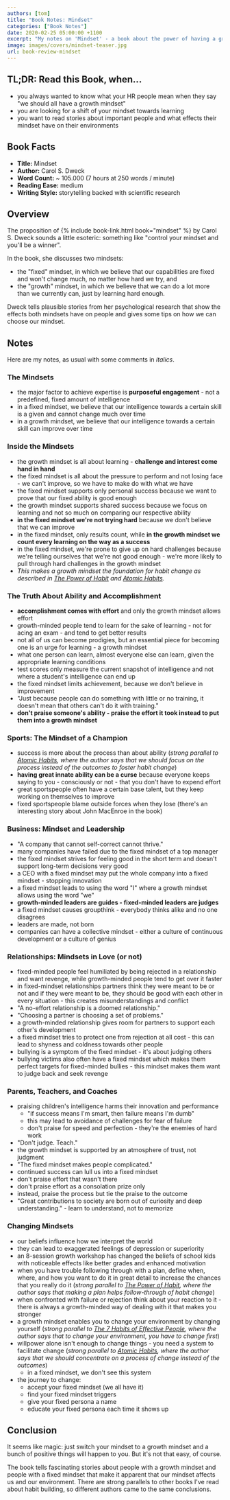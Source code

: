 ```yaml
---
authors: [tom]
title: "Book Notes: Mindset"
categories: ["Book Notes"]
date: 2020-02-25 05:00:00 +1100
excerpt: "My notes on 'Mindset' - a book about the power of having a growth mindset."
image: images/covers/mindset-teaser.jpg
url: book-review-mindset
---
```


## TL;DR: Read this Book, when...

* you always wanted to know what your HR people mean when they say "we should all have a growth mindset"
* you are looking for a shift of your mindset towards learning
* you want to read stories about important people and what effects their mindset have on their environments 

## Book Facts

* **Title:** Mindset
* **Author:** Carol S. Dweck
* **Word Count:** ~ 105.000 (7 hours at 250 words / minute)
* **Reading Ease:** medium
* **Writing Style:** storytelling backed with scientific research  

## Overview

The proposition of {% include book-link.html book="mindset" %} by Carol S. Dweck sounds a little esoteric: something like "control your mindset and you'll be a winner".

In the book, she discusses two mindsets: 

* the "fixed" mindset, in which we believe that our capabilities are fixed and won't change much, no matter how hard we try, and 
* the "growth" mindset, in which we believe that we can do a lot more than we currently can, just by learning hard enough.

Dweck tells plausible stories from her psychological research that show the effects both mindsets have on people and gives some tips on how we can choose our mindset.

## Notes

Here are my notes, as usual with some comments in *italics*.

### The Mindsets

* the major factor to achieve expertise is **purposeful engagement** - not a predefined, fixed amount of intelligence
* in a fixed mindset, we believe that our intelligence towards a certain skill is a given and cannot change much over time 
* in a growth mindset, we believe that our intelligence towards a certain skill can improve over time

### Inside the Mindsets

* the growth mindset is all about learning - **challenge and interest come hand in hand**
* the fixed mindset is all about the pressure to perform and not losing face - we can't improve, so we have to make do with what we have
* the fixed mindset supports only personal success because we want to prove that our fixed ability is good enough
* the growth mindset supports shared success because we focus on learning and not so much on comparing our respective ability
* **in the fixed mindset we're not trying hard** because we don't believe that we can improve
* in the fixed mindset, only results count, while **in the growth mindset we count every learning on the way as a success**
* in the fixed mindset, we're prone to give up on hard challenges because we're telling ourselves that we're not good enough - we're more likely to pull through hard challenges in the growth mindset
* *This makes a growth mindset the foundation for habit change as described in [The Power of Habit](/book-review-the-power-of-habit/) and [Atomic Habits](/book-review-atomic-habits/).*

### The Truth About Ability and Accomplishment

* **accomplishment comes with effort** and only the growth mindset allows effort 
* growth-minded people tend to learn for the sake of learning - not for acing an exam - and tend to get better results
* not all of us can become prodigies, but an essential piece for becoming one is an urge for learning - a growth mindset
* what one person can learn, almost everyone else can learn, given the appropriate learning conditions
* test scores only measure the current snapshot of intelligence and not where a student's intelligence can end up
* the fixed mindset limits achievement, because we don't believe in improvement
* "Just because people can do something with little or no training, it doesn't mean that others can't do it with training."
* **don't praise someone's ability - praise the effort it took instead to put them into a growth mindset**

### Sports: The Mindset of a Champion

* success is more about the process than about ability (*strong parallel to [Atomic Habits](/book-review-atomic-habits/), where the author says that we should focus on the process instead of the outcomes to foster habit change*)
* **having great innate ability can be a curse** because everyone keeps saying to you - consciously or not - that you don't have to expend effort
* great sportspeople often have a certain base talent, but they keep working on themselves to improve 
* fixed sportspeople blame outside forces when they lose (there's an interesting story about John MacEnroe in the book)

### Business: Mindset and Leadership

* "A company that cannot self-correct cannot thrive."
* many companies have failed due to the fixed mindset of a top manager
* the fixed mindset strives for feeling good in the short term and doesn't support long-term decisions very good
* a CEO with a fixed mindset may put the whole company into a fixed mindset - stopping innovation
* a fixed mindset leads to using the word "I" where a growth mindset allows using the word "we"
* **growth-minded leaders are guides - fixed-minded leaders are judges**
* a fixed mindset causes groupthink - everybody thinks alike and no one disagrees
* leaders are made, not born
* companies can have a collective mindset - either a culture of continuous development or a culture of genius

### Relationships: Mindsets in Love (or not)

* fixed-minded people feel humiliated by being rejected in a relationship and want revenge, while growth-minded people tend to get over it faster
* in fixed-mindset relationships partners think they were meant to be or not and if they were meant to be, they should be good with each other in every situation - this creates misunderstandings and conflict
* "A no-effort relationship is a doomed relationship."
* "Choosing a partner is choosing a set of problems."
* a growth-minded relationship gives room for partners to support each other's development
* a fixed mindset tries to protect one from rejection at all cost - this can lead to shyness and coldness towards other people
* bullying is a symptom of the fixed mindset - it's about judging others
* bullying victims also often have a fixed mindset which makes them perfect targets for fixed-minded bullies - this mindset makes them want to judge back and seek revenge

### Parents, Teachers, and Coaches

* praising children's intelligence harms their innovation and performance
  * "if success means I'm smart, then failure means I'm dumb"
  * this may lead to avoidance of challenges for fear of failure
  * don't praise for speed and perfection - they're the enemies of hard work
* "Don't judge. Teach."
* the growth mindset is supported by an atmosphere of trust, not judgment
* "The fixed mindset makes people complicated."
* continued success can lull us into a fixed mindset
* don't praise effort that wasn't there
* don't praise effort as a consolation prize only
* instead, praise the process but tie the praise to the outcome
* "Great contributions to society are born out of curiosity and deep understanding." - learn to understand, not to memorize

### Changing Mindsets

* our beliefs influence how we interpret the world
* they can lead to exaggerated feelings of depression or superiority
* an 8-session growth workshop has changed the beliefs of school kids with noticeable effects like better grades and enhanced motivation
* when you have trouble following through with a plan, define when, where, and how you want to do it in great detail to increase the chances that you really do it (*strong parallel to [The Power of Habit](/book-review-the-power-of-habit/), where the author says that making a plan helps follow-through of habit change*)
* when confronted with failure or rejection think about your reaction to it - there is always a growth-minded way of dealing with it that makes you stronger
* a growth mindset enables you to change your environment by changing yourself (*strong parallel to [The 7 Habits of Effective People](/book-review-7-habits/), where the author says that to change your environment, you have to change first*)
* willpower alone isn't enough to change things - you need a system to facilitate change (*strong parallel to [Atomic Habits](/book-review-atomic-habits/), where the author says that we should concentrate on a process of change instead of the outcomes*)
  * in a fixed mindset, we don't see this system
* the journey to change:
  * accept your fixed mindset (we all have it)
  * find your fixed mindset triggers
  * give your fixed persona a name
  * educate your fixed persona each time it shows up

## Conclusion

It seems like magic: just switch your mindset to a growth mindset and a bunch of positive things will happen to you. But it's not that easy, of course. 

The book tells fascinating stories about people with a growth mindset and people with a fixed mindset that make it apparent that our mindset affects us and our environment. There are strong parallels to other books I've read about habit building, so different authors came to the same conclusions. 
  

